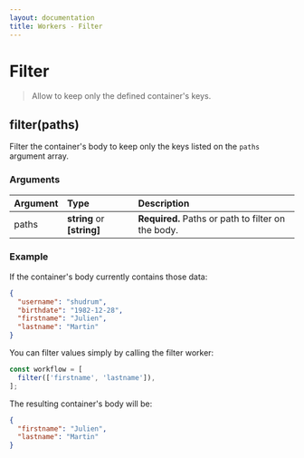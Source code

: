 ```yaml
---
layout: documentation
title: Workers - Filter
---
```


# Filter

> Allow to keep only the defined container's keys.

## filter(paths)

Filter the container's body to keep only the keys listed on the `paths` argument array.

### Arguments

| Argument | Type                       | Description                                        |
| :------- | :------------------------- | :------------------------------------------------- |
| paths    | **string** or **[string]** | **Required.** Paths or path to filter on the body. |

### Example

If the container's body currently contains those data:

```json
{
  "username": "shudrum",
  "birthdate": "1982-12-28",
  "firstname": "Julien",
  "lastname": "Martin"
}
```

You can filter values simply by calling the filter worker:

```js
const workflow = [
  filter(['firstname', 'lastname']),
];
```

The resulting container's body will be:

```json
{
  "firstname": "Julien",
  "lastname": "Martin"
}
```
